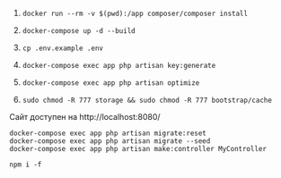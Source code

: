

1) `docker run --rm -v $(pwd):/app composer/composer install`

2) `docker-compose up -d --build`

3) `cp .env.example .env`

4) `docker-compose exec app php artisan key:generate`

5) `docker-compose exec app php artisan optimize`
  
6) `sudo chmod -R 777 storage && sudo chmod -R 777 bootstrap/cache`

Сайт доступен на http://localhost:8080/

`docker-compose exec app php artisan migrate:reset`\
`docker-compose exec app php artisan migrate --seed`\
`docker-compose exec app php artisan make:controller MyController`

`npm i -f`

